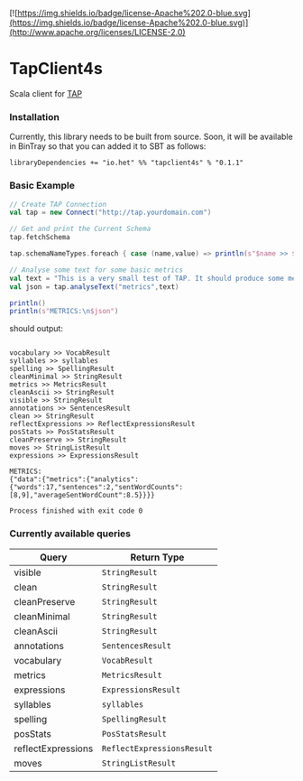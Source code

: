 [![https://img.shields.io/badge/license-Apache%202.0-blue.svg](https://img.shields.io/badge/license-Apache%202.0-blue.svg)](http://www.apache.org/licenses/LICENSE-2.0)

# TapClient4s
Scala client for [TAP](https://github.com/heta-io/tap)

### Installation

Currently, this library needs to be built from source. Soon, it will be available in BinTray so that you can added it to SBT as follows:

```sbtshell
libraryDependencies += "io.het" %% "tapclient4s" % "0.1.1"
```

### Basic Example

```scala
// Create TAP Connection
val tap = new Connect("http://tap.yourdomain.com")

// Get and print the Current Schema
tap.fetchSchema

tap.schemaNameTypes.foreach { case (name,value) => println(s"$name >> $value")}

// Analyse some text for some basic metrics
val text = "This is a very small test of TAP. It should produce some metrics on these two sentences!"
val json = tap.analyseText("metrics",text)

println()
println(s"METRICS:\n$json")
```

should output:

```

vocabulary >> VocabResult
syllables >> syllables
spelling >> SpellingResult
cleanMinimal >> StringResult
metrics >> MetricsResult
cleanAscii >> StringResult
visible >> StringResult
annotations >> SentencesResult
clean >> StringResult
reflectExpressions >> ReflectExpressionsResult
posStats >> PosStatsResult
cleanPreserve >> StringResult
moves >> StringListResult
expressions >> ExpressionsResult

METRICS:
{"data":{"metrics":{"analytics":{"words":17,"sentences":2,"sentWordCounts":[8,9],"averageSentWordCount":8.5}}}}

Process finished with exit code 0

```

### Currently available queries

| Query | Return Type |
|-------|-------------|
| visible | `StringResult` |
| clean | `StringResult` |
| cleanPreserve | `StringResult` |
| cleanMinimal | `StringResult` |
| cleanAscii | `StringResult` |
| annotations | `SentencesResult` |
| vocabulary | `VocabResult` |
| metrics | `MetricsResult` |
| expressions | `ExpressionsResult` |
| syllables | `syllables` |
| spelling | `SpellingResult` |
| posStats | `PosStatsResult` |
| reflectExpressions | `ReflectExpressionsResult` |
| moves | `StringListResult` |